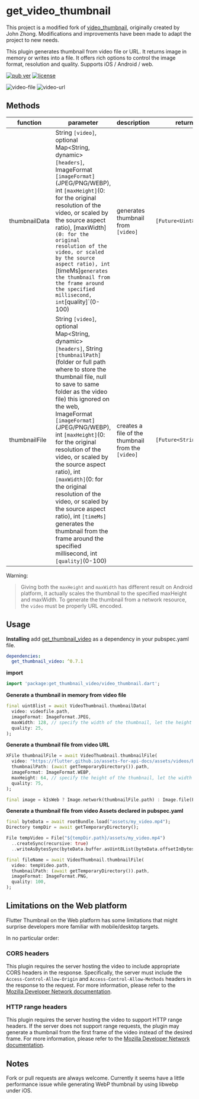 # get_video_thumbnail

This project is a modified fork of [video_thumbnail](https://github.com/justsoft/video_thumbnail),
originally created by
John Zhong. Modifications and improvements have been made to adapt the project to new needs.

This plugin generates thumbnail from video file or URL. It returns image in memory or writes into a
file. It offers rich
options to control the image format, resolution and quality. Supports iOS / Android / web.

[![pub ver](https://img.shields.io/pub/v/get_video_thumbnail)](https://pub.dev/packages/get_thumbnail_video)
[![license](https://img.shields.io/github/license/mashape/apistatus.svg)](./LICENSE)

![video-file](./public/video_file.png?raw=true)
![video-url](./public/video_url.png?raw=true)

## Methods

| function      | parameter                                                                                                                                                                                                                                                                                                                                                                                                                                                                                                                                                                                  | description                                        | return                |
|---------------|--------------------------------------------------------------------------------------------------------------------------------------------------------------------------------------------------------------------------------------------------------------------------------------------------------------------------------------------------------------------------------------------------------------------------------------------------------------------------------------------------------------------------------------------------------------------------------------------|----------------------------------------------------|-----------------------|
| thumbnailData | String `[video]`, optional Map<String, dynamic> `[headers]`, ImageFormat `[imageFormat]`(JPEG/PNG/WEBP), int `[maxHeight]`(0: for the original resolution of the video, or scaled by the source aspect ratio), [maxWidth]`(0: for the original resolution of the video, or scaled by the source aspect ratio), int `[timeMs]` generates the thumbnail from the frame around the specified millisecond, int `[quality]`(0-100)                                                                                                                                                              | generates thumbnail from `[video]`                 | `[Future<Uint8List>]` |
| thumbnailFile | String `[video]`, optional Map<String, dynamic> `[headers]`, String `[thumbnailPath]`(folder or full path where to store the thumbnail file, null to save to same folder as the video file) this ignored on the web, ImageFormat `[imageFormat]`(JPEG/PNG/WEBP), int `[maxHeight]`(0: for the original resolution of the video, or scaled by the source aspect ratio), int `[maxWidth]`(0: for the original resolution of the video, or scaled by the source aspect ratio), int `[timeMs]` generates the thumbnail from the frame around the specified millisecond, int `[quality]`(0-100) | creates a file of the thumbnail from the `[video]` | `[Future<String>]`    |

Warning:
> Giving both the `maxHeight` and `maxWidth` has different result on Android platform, it actually
> scales the thumbnail
> to the specified maxHeight and maxWidth.
> To generate the thumbnail from a network resource, the `video` must be properly URL encoded.

## Usage

**Installing**
add [get_thumbnail_video](https://pub.dev/packages/get_thumbnail_video) as a dependency in your pubspec.yaml file.

```yaml
dependencies:
  get_thumbnail_video: ^0.7.1
```

**import**

```dart
import 'package:get_thumbnail_video/video_thumbnail.dart';

```

**Generate a thumbnail in memory from video file**

```dart
final uint8list = await VideoThumbnail.thumbnailData(
  video: videofile.path,
  imageFormat: ImageFormat.JPEG,
  maxWidth: 128, // specify the width of the thumbnail, let the height auto-scaled to keep the source aspect ratio
  quality: 25,
);
```

**Generate a thumbnail file from video URL**

```dart
XFile thumbnailFile = await VideoThumbnail.thumbnailFile(
  video: "https://flutter.github.io/assets-for-api-docs/assets/videos/butterfly.mp4",
  thumbnailPath: (await getTemporaryDirectory()).path,
  imageFormat: ImageFormat.WEBP,
  maxHeight: 64, // specify the height of the thumbnail, let the width auto-scaled to keep the source aspect ratio
  quality: 75,
);

final image = kIsWeb ? Image.network(thumbnailFile.path) : Image.file(File(thumbnailFile.path));
```

**Generate a thumbnail file from video Assets declared in pubspec.yaml**

```dart
final byteData = await rootBundle.load("assets/my_video.mp4");
Directory tempDir = await getTemporaryDirectory();

File tempVideo = File("${tempDir.path}/assets/my_video.mp4")
  ..createSync(recursive: true)
  ..writeAsBytesSync(byteData.buffer.asUint8List(byteData.offsetInBytes, byteData.lengthInBytes));

final fileName = await VideoThumbnail.thumbnailFile(
  video: tempVideo.path,
  thumbnailPath: (await getTemporaryDirectory()).path,
  imageFormat: ImageFormat.PNG,  
  quality: 100,
);
```

## Limitations on the Web platform

Flutter Thumbnail on the Web platform has some limitations that might surprise developers more
familiar with
mobile/desktop targets.

In no particular order:

### CORS headers

This plugin requires the server hosting the video to include appropriate CORS headers in the
response. Specifically, the
server must include the `Access-Control-Allow-Origin` and `Access-Control-Allow-Methods` headers in
the response to the
request.
For more information, please refer to
the [Mozilla Developer Network documentation](https://developer.mozilla.org/en-US/docs/Web/HTTP/CORS).

### HTTP range headers

This plugin requires the server hosting the video to support HTTP range headers. If the server does
not support range
requests, the plugin may generate a thumbnail from the first frame of the video instead of the
desired frame.
For more information, please refer to
the [Mozilla Developer Network documentation](https://developer.mozilla.org/en-US/docs/Web/HTTP/Range_requests).

## Notes

Fork or pull requests are always welcome. Currently it seems have a little performance issue while
generating WebP
thumbnail by using libwebp under iOS.
